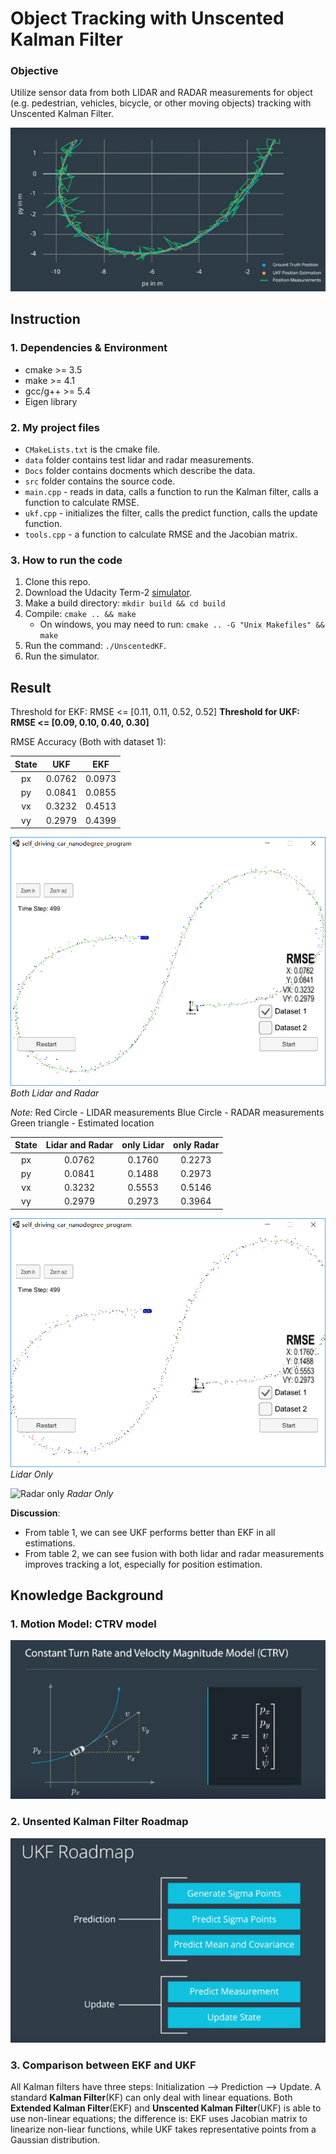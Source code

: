 ﻿# **Object Tracking with Unscented Kalman Filter**

### Objective
Utilize sensor data from both LIDAR and RADAR measurements for object (e.g. pedestrian, vehicles, bicycle, or other moving objects) tracking with Unscented Kalman Filter.

![ukf][img2]

## Instruction
### 1. Dependencies & Environment

* cmake >= 3.5
* make >= 4.1
* gcc/g++ >= 5.4
* Eigen library

### 2. My project files

* `CMakeLists.txt` is the cmake file.
* `data` folder contains test lidar and radar measurements.
* `Docs` folder contains docments which describe the data.
* `src` folder contains the source code.
 * `main.cpp` - reads in data, calls a function to run the Kalman filter, calls a function to calculate RMSE.
 * `ukf.cpp` - initializes the filter, calls the predict function, calls the update function.
 * `tools.cpp` - a function to calculate RMSE and the Jacobian matrix.

### 3. How to run the code

1. Clone this repo.
2. Download the Udacity Term-2 [simulator](https://github.com/udacity/self-driving-car-sim/releases/tag/v1.0).
3. Make a build directory: `mkdir build && cd build`
4. Compile: `cmake .. && make` 
   * On windows, you may need to run: `cmake .. -G "Unix Makefiles" && make`
5. Run the command: `./UnscentedKF`.
6. Run the simulator.


## Result

Threshold for EKF: RMSE <= [0.11, 0.11, 0.52, 0.52] 
**Threshold for UKF: RMSE <= [0.09, 0.10, 0.40, 0.30]**

RMSE Accuracy (Both with dataset 1): 

|      State  |  UKF   |    EKF    |   
|:-----------:|:------:|:---------:|
|      px     | 0.0762 |  0.0973   | 
|      py     | 0.0841 |  0.0855   |   
|      vx     | 0.3232 |  0.4513   |  
|      vy     | 0.2979 |  0.4399   | 


![Lidar and Radar][img4]
_Both Lidar and Radar_

_Note:_
Red Circle - LIDAR measurements
Blue Circle - RADAR measurements
Green triangle - Estimated location


|      State  |  Lidar and Radar   |    only Lidar  |   only Radar   |
|:-----------:|:------------------:|:--------------:|:--------------:|
|      px     |    0.0762          |    0.1760      |    0.2273      |
|      py     |    0.0841          |    0.1488      |    0.2973      |  
|      vx     |    0.3232          |    0.5553      |    0.5146      | 
|      vy     |    0.2979          |    0.2973      |    0.3964      |


![Lidar only][img5]
_Lidar Only_

![Radar only][img6]
_Radar Only_

**Discussion**:

* From table 1, we can see UKF performs better than EKF in all estimations.
* From table 2, we can see fusion with both lidar and radar measurements improves tracking a lot, especially for position estimation.

## Knowledge Background

### 1. Motion Model: CTRV model

![CTRV mdoel][img1]

### 2. Unsented Kalman Filter Roadmap

![roadmap][img3]

### 3. Comparison between EKF and UKF

All Kalman filters have three steps: Initialization --> Prediction --> Update. A standard **Kalman Filter**(KF) can only deal with linear equations. Both **Extended Kalman Filter**(EKF) and **Unscented Kalman Filter**(UKF) is able to use non-linear equations; the difference is: EKF uses Jacobian matrix to linearize non-liear functions, while UKF takes representative points from a Gaussian distribution. 


[//]: # (Image References)
[img1]: ./extra/ctrv.jpg
[img2]: ./extra/ukf.jpg
[img3]: ./extra/ukf_roadmap.jpg
[img4]: ./extra/UKF-L-R.PNG
[img5]: ./extra/UKF-L.PNG
[img6]: ./extra/UKG-R.PNG
